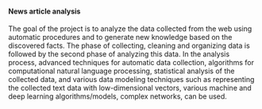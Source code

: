 #### News article analysis
The goal of the project is to analyze the data collected from the web using automatic procedures and to generate new knowledge based on the discovered facts. The phase of collecting, cleaning and organizing data is followed by the second phase of analyzing this data. In the analysis process, advanced techniques for automatic data collection, algorithms for computational natural language processing, statistical analysis of the collected data, and various data modeling techniques such as representing the collected text data with low-dimensional vectors, various machine and deep learning algorithms/models, complex networks, can be used.
